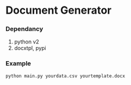 # Document Generator

### Dependancy
1. python v2
2. docxtpl, pypi


### Example
`python main.py yourdata.csv yourtemplate.docx`

